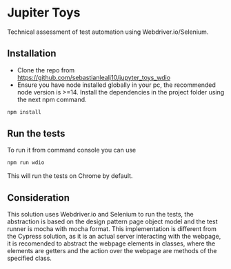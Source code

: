 # Jupiter Toys

Technical assessment of test automation using Webdriver.io/Selenium.

## Installation

- Clone the repo from https://github.com/sebastianlealj10/jupyter_toys_wdio
- Ensure you have node installed globally in your pc, the recommended node version is >=14. Install the dependencies in the project folder using the next npm command.
```bash
npm install
```
## Run the tests

To run it from command console you can use

```bash
npm run wdio
```
This will run the tests on Chrome by default.

## Consideration
This solution uses Webdriver.io and Selenium to run the tests, the abstraction is based on the design pattern page object model and the test runner is mocha with mocha format.
This implementation is different from the Cypress solution, as it is an actual server interacting with the webpage, it is recomended to abstract the webpage elements in classes, where the elements are getters and the action over the webpage are methods of the specified class.

